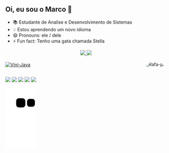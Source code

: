## Oi, eu sou o Marco 🖖


- 📚 Estudante de Analise e Desenvolvimento de Sistemas 
- 💡 Estou aprendendo um novo idioma 
- 😄 Pronouns: ele / dele
- ⚡ Fun fact: Tenho uma gata chamada Stella


<div align="center">
  <a href="https://github.com/viniknoxville">
  <img height="180em" src="https://github-readme-stats.vercel.app/api?username=viniknoxville&show_icons=true&theme=merko&include_all_commits=true&count_private=true"/>
  <img height="180em" src="https://github-readme-stats.vercel.app/api/top-langs/?username=viniknoxville&layout=compact&langs_count=7&theme=merko"/>
</div>
  
 <div style="display: inline_block"><br>
  <img align="center" alt="Vini-Java" height="50" width="60" src="https://cdn.jsdelivr.net/gh/devicons/devicon/icons/java/java-original-wordmark.svg">
  <img align="right" alt="Rafa-pic" height="150" style="border-radius:50px;" src="https://media.discordapp.net/attachments/890781711967850549/890791029408665660/0001-1487318144_20210518_012846_0000.png">
</div> 
  
  ##
  
  <div>
  <a href="https://www.linkedin.com/in/marcosvsribeiro/" target="_blank"><img src="https://img.shields.io/badge/-LinkedIn-%230077B5?style=for-the-badge&logo=linkedin&logoColor=white" target="_blank"></a> 
  <a href="https://twitter.com/viniknoxville" target="_blank"><img src="https://img.shields.io/badge/Twitter-1DA1F2?style=for-the-badge&logo=twitter&logoColor=white" target="_blank"></a>  
  <a href="https://www.instagram.com/viniknoxville/" target="_blank"><img src="https://img.shields.io/badge/-Instagram-%23E4405F?style=for-the-badge&logo=instagram&logoColor=white" target="_blank"></a>
  <a href="https://open.spotify.com/user/12179617072?si=k1glThkqREOUUwSlY_1wKA&utm_source=copy-link&dl_branch=1" target="_blank"><img src="https://img.shields.io/badge/Spotify-1ED760?&style=for-the-badge&logo=spotify&logoColor=white" target="_blank"></a>
  <a href = "mailto:ass.marcosribeiro@gmail.com"><img src="https://img.shields.io/badge/Gmail-D14836?style=for-the-badge&logo=gmail&logoColor=white" target="_blank"></a>
    
 ![Snake animation](https://github.com/viniknoxville/viniknoxville/blob/output/github-contribution-grid-snake.svg)
   
 
</div>
 
